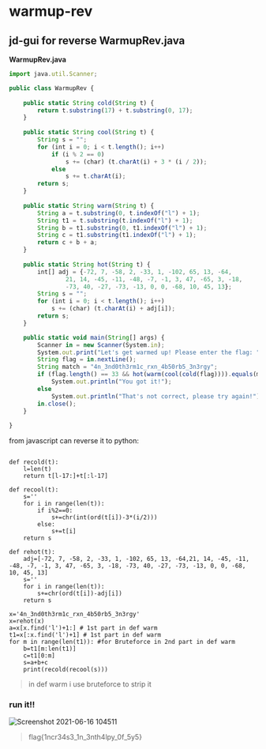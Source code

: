 # warmup-rev

## jd-gui for reverse WarmupRev.java

**WarmupRev.java**

```javascript
import java.util.Scanner;

public class WarmupRev {
  
	public static String cold(String t) {
		return t.substring(17) + t.substring(0, 17);
	}
	
	public static String cool(String t) {
		String s = "";
		for (int i = 0; i < t.length(); i++)
			if (i % 2 == 0)
				s += (char) (t.charAt(i) + 3 * (i / 2));
			else
				s += t.charAt(i);
		return s;
	}
		
	public static String warm(String t) {
		String a = t.substring(0, t.indexOf("l") + 1);
		String t1 = t.substring(t.indexOf("l") + 1);
		String b = t1.substring(0, t1.indexOf("l") + 1);
		String c = t1.substring(t1.indexOf("l") + 1);
		return c + b + a;
	}
	
	public static String hot(String t) {
		int[] adj = {-72, 7, -58, 2, -33, 1, -102, 65, 13, -64, 
				21, 14, -45, -11, -48, -7, -1, 3, 47, -65, 3, -18, 
				-73, 40, -27, -73, -13, 0, 0, -68, 10, 45, 13};
		String s = "";
		for (int i = 0; i < t.length(); i++)
			s += (char) (t.charAt(i) + adj[i]);
		return s;
	}

	public static void main(String[] args) {
		Scanner in = new Scanner(System.in);
		System.out.print("Let's get warmed up! Please enter the flag: ");
		String flag = in.nextLine();
		String match = "4n_3nd0th3rm1c_rxn_4b50rb5_3n3rgy";
		if (flag.length() == 33 && hot(warm(cool(cold(flag)))).equals(match))
			System.out.println("You got it!");
		else
			System.out.println("That's not correct, please try again!");
		in.close();
	}
  
}
```

from javascript can reverse it to python:
```python3

def recold(t):
    l=len(t)
    return t[l-17:]+t[:l-17]

def recool(t):
    s=''
    for i in range(len(t)):
        if i%2==0:
            s+=chr(int(ord(t[i])-3*(i/2)))
        else:
            s+=t[i]
    return s

def rehot(t):
    adj=[-72, 7, -58, 2, -33, 1, -102, 65, 13, -64,21, 14, -45, -11, -48, -7, -1, 3, 47, -65, 3, -18, -73, 40, -27, -73, -13, 0, 0, -68, 10, 45, 13]
    s=''
    for i in range(len(t)):
        s+=chr(ord(t[i])-adj[i])
    return s

x='4n_3nd0th3rm1c_rxn_4b50rb5_3n3rgy'
x=rehot(x)
a=x[x.find('l')+1:] # 1st part in def warm
t1=x[:x.find('l')+1] # 1st part in def warm
for m in range(len(t1)): #for Bruteforce in 2nd part in def warm
    b=t1[m:len(t1)]
    c=t1[0:m]
    s=a+b+c
    print(recold(recool(s)))
```

>in def warm i use bruteforce to strip it

### run it!!

![Screenshot 2021-06-16 104511](https://user-images.githubusercontent.com/85939342/122154866-12259f00-ce90-11eb-87a7-bdf293f7a015.png)

>flag{1ncr34s3_1n_3nth4lpy_0f_5y5}
